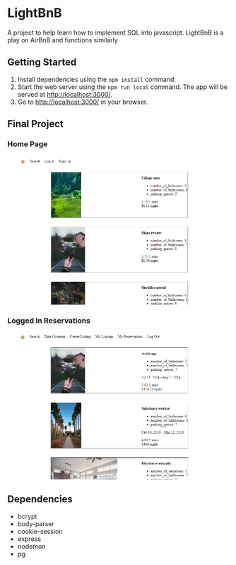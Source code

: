 # LightBnB

A project to help learn how to implement SQL into javascript. LightBnB is a play on AirBnB and functions similarly

## Getting Started

1. Install dependencies using the `npm install` command.
2. Start the web server using the `npm run local` command. The app will be served at <http://localhost:3000/>.
3. Go to <http://localhost:3000/> in your browser.

## Final Project

### Home Page
!["Screenshot of Home Page"](https://github.com/ejdokter/LightBnB/blob/master/docs/home-page.png?raw=true)

### Logged In Reservations
!["Screenshot of reservations"](https://github.com/ejdokter/LightBnB/blob/master/docs/reservations-page.png?raw=true)

## Dependencies

- bcrypt
- body-parser
- cookie-session
- express
- nodemon
- pg